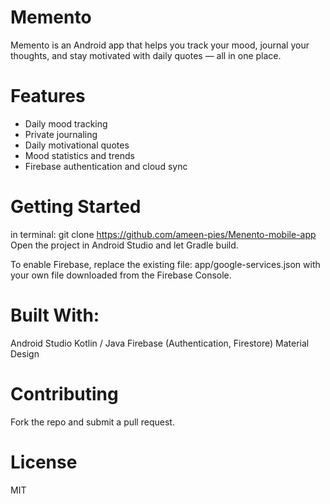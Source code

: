 # Memento
Memento is an Android app that helps you track your mood, journal your thoughts, and stay motivated with daily quotes — all in one place.

# Features

- Daily mood tracking  
- Private journaling  
- Daily motivational quotes  
- Mood statistics and trends  
- Firebase authentication and cloud sync  

# Getting Started

in terminal:
git clone https://github.com/ameen-pies/Menento-mobile-app
Open the project in Android Studio and let Gradle build.

To enable Firebase, replace the existing file:
app/google-services.json
with your own file downloaded from the Firebase Console.

# Built With:

Android Studio
Kotlin / Java
Firebase (Authentication, Firestore)
Material Design

# Contributing
Fork the repo and submit a pull request.

# License
MIT
